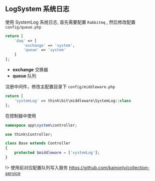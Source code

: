 ## LogSystem 系统日志

使用 SystemLog 系统日志, 首先需要配置 `Rabbitmq` , 然后修改配置 `config/queue.php`

```php
return [
    'daq' => [
        'exchange' => 'system',
        'queue' => 'system'
    ]
];
```

- **exchange** 交换器
- **queue** 队列

注册中间件，修改主配置目录下 `config/middleware.php`

```php
return [
    'systemLog' => think\bit\middleware\SystemLog::class
];
```

在控制器中使用

```php
namespace app\system\controller;

use think\Controller;

class Base extends Controller
{
    protected $middleware = ['systemLog'];
}
```

!> 使用前对应配置队列写入服务 https://github.com/kainonly/collection-service